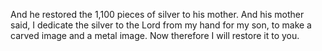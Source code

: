 And he restored the 1,100 pieces of silver to his mother. And his mother said, I dedicate the silver to the Lord from my hand for my son, to make a carved image and a metal image. Now therefore I will restore it to you.

